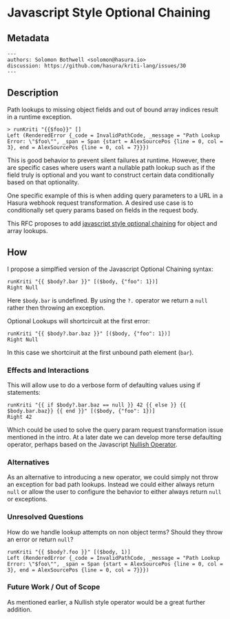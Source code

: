 # Javascript Style Optional Chaining

## Metadata

```
---
authors: Solomon Bothwell <solomon@hasura.io>
discussion: https://github.com/hasura/kriti-lang/issues/30
---
```

## Description

Path lookups to missing object fields and out of bound array indices
result in a runtime exception. 

```
> runKriti "{{$foo}}" []
Left (RenderedError {_code = InvalidPathCode, _message = "Path Lookup Error: \"$foo\"", _span = Span {start = AlexSourcePos {line = 0, col = 3}, end = AlexSourcePos {line = 0, col = 7}}})
```

This is good behavior to prevent silent failures at runtime. However,
there are specific cases where users want a nullable path lookup such
as if the field truly is optional and you want to construct certain
data conditionally based on that optionality.

One specific example of this is when adding query parameters to a URL
in a Hasura webhook request transformation. A desired use case is to
conditionally set query params based on fields in the request body.

This RFC proposes to add [javascript style optional
chaining](https://developer.mozilla.org/en-US/docs/Web/JavaScript/Reference/Operators/Optional_chaining)
for object and array lookups.

## How

I propose a simplfied version of the Javascript Optional Chaining syntax:

```
runKriti "{{ $body?.bar }}" [($body, {"foo": 1})]
Right Null
```

Here `$body.bar` is undefined. By using the `?.` operator we return a
`null` rather then throwing an exception.

Optional Lookups will shortcircuit at the first error:

```
runKriti "{{ $body?.bar.baz }}" [($body, {"foo": 1})]
Right Null
```

In this case we shortciruit at the first unbound path element (`bar`).

### Effects and Interactions

This will allow use to do a verbose form of defaulting values using if statements:

```
runKriti "{{ if $body?.bar.baz == null }} 42 {{ else }} {{ $body.bar.baz}} {{ end }}" [($body, {"foo": 1})]
Right 42
```

Which could be used to solve the query param request transformation issue mentioned in the intro. At a later date we can develop more terse defaulting operator, perhaps based on the Javascript [Nullish Operator](https://developer.mozilla.org/en-US/docs/Web/JavaScript/Reference/Operators/Nullish_coalescing_operator).

### Alternatives

As an alternative to introducing a new operator, we could simply not
throw an exception for bad path lookups. Instead we could either
always return `null` or allow the user to configure the behavior to
either always return `null` or exceptions.

### Unresolved Questions

How do we handle lookup attempts on non object terms? Should they throw an error or return `null`?

```
runKriti "{{ $body?.foo }}" [($body, 1)]
Left (RenderedError {_code = InvalidPathCode, _message = "Path Lookup Error: \"$foo\"", _span = Span {start = AlexSourcePos {line = 0, col = 3}, end = AlexSourcePos {line = 0, col = 7}}})
```

### Future Work / Out of Scope

As mentioned earlier, a Nullish style operator would be a great further addition.
